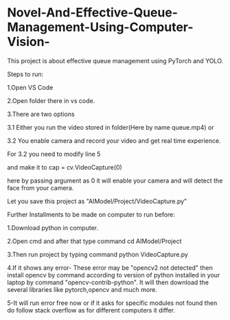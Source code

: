 # Novel-And-Effective-Queue-Management-Using-Computer-Vision-

This project is about effective queue management using PyTorch and YOLO.

Steps to run:

1.Open VS Code

2.Open folder there in vs code.

3.There are two options 

  3.1 Either you run the video stored in folder(Here by name queue.mp4)
  or 
  
  3.2 You enable camera and record your video and get real time experience.
  
  For 3.2 you need to modify line 5
  
  and make it to cap = cv.VideoCapture(0) 
  
  here by passing argument as 0 it will enable your camera and will detect the face from your camera.
  
  
  Let you save this project as "AIModel/Project/VideoCapture.py"
  
  Further Installments to be made on computer to run before:
  
  1.Download python in computer.
 
 2.Open cmd and after that type command cd AIModel/Project
 
 3.Then run project by typing command python VideoCapture.py
 
 4.If it shows any error-
    These error may be "opencv2 not detected" then install opencv by command according to version of python installed in your laptop by command "opencv-contrib-python".
    It will then download the several libraries like pytorch,opencv and much more.
 
 5-It will run error free now or if it asks for specific modules not found then do follow stack overflow as for different computers it differ.
   
